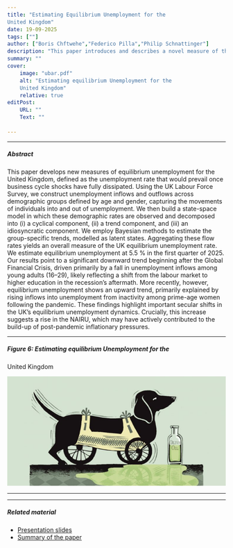 ```yaml
---
title: "Estimating Equilibrium Unemployment for the
United Kingdom" 
date: 19-09-2025
tags: [""]
author: ["Boris Chftwehe","Federico Pilla","Philip Schnattinger"]
description: "This paper introduces and describes a novel measure of the equilibrium rate of unemployment for the United Kingdom." 
summary: "" 
cover:
    image: "ubar.pdf"
    alt: "Estimating equilibrium Unemployment for the
    United Kingdom"
    relative: true
editPost:
    URL: ""
    Text: ""

---
```




---

##### Abstract


This paper develops new measures of equilibrium unemployment for the United Kingdom, defined as the unemployment rate that would prevail once business cycle shocks have fully dissipated. Using the UK Labour Force Survey, we construct unemployment inflows and outflows across demographic groups defined by age and gender, capturing the movements of individuals into and out of unemployment. We then build a state-space model in which these demographic rates are observed and decomposed into (i) a cyclical component, (ii) a trend component, and (iii) an idiosyncratic component. We employ Bayesian methods to estimate the group-specific trends, modelled as latent states. Aggregating these flow rates yields an overall measure of the UK equilibrium unemployment rate. We estimate equilibrium unemployment at 5.5 % in the first quarter of 2025. Our results point to a significant downward trend beginning after the Global Financial Crisis, driven primarily by a fall in unemployment inflows among young adults (16–29), likely reflecting a shift from the labour market to higher education in the recession’s aftermath. More recently, however, equilibrium unemployment shows an upward trend, primarily explained by rising inflows into unemployment from inactivity among prime-age women following the pandemic. These findings highlight important secular shifts in the UK’s equilibrium unemployment dynamics. Crucially, this increase suggests a rise in the NAIRU, which may have actively contributed to the build-up of post-pandemic inflationary pressures.

---

##### Figure 6: Estimating equilibrium Unemployment for the
United Kingdom

![](paper1.png)

---

---

##### Related material

+ [Presentation slides]()
+ [Summary of the paper]()
